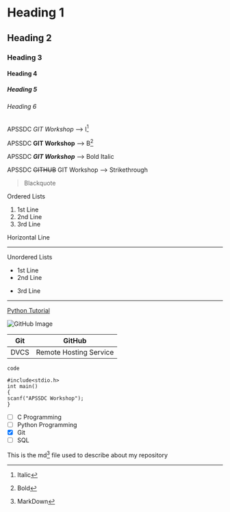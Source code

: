 # Heading 1
## Heading 2
### Heading 3
#### Heading 4
##### Heading 5
###### Heading 6

APSSDC *GIT Workshop*  --> I[^1]

APSSDC **GIT Workshop** --> B[^2]

APSSDC ***GIT Workshop*** --> Bold Italic

APSSDC ~~GITHUB~~ GIT Workshop --> Strikethrough

> Blackquote

Ordered Lists
1. 1st Line
2. 2nd Line
3. 3rd Line

Horizontal Line

------------

Unordered Lists
- 1st Line
- 2nd Line
+ 3rd Line

-------

[Python Tutorial](https://github.com/SumanaBethala/prblm-solving-programming-2019)

![GitHub Image](https://static.vecteezy.com/system/resources/previews/025/270/417/original/github-logo-icon-free-vector.jpg)

|Git|GitHub|
|---|-----|
|DVCS|Remote Hosting Service|

`code`

```
#include<stdio.h>
int main()
{
scanf("APSSDC Workshop");
}
```

- [ ] C Programming
- [ ] Python Programming
- [X] Git
- [ ] SQL

This is the md[^3] file used to describe about my repository
[^1]: Italic
[^2]: Bold
[^3]: MarkDown

